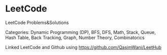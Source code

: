 # LeetCode
LeetCode Problems&amp;Solutions

Categories: Dynamic Programming (DP), BFS, DFS, Math, Stack, Queue, Hash Table, Back Tracking, Graph, Number Theory, Combinatorics

Linked LeetCode and Github using https://github.com/QasimWani/LeetHub
